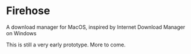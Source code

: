 # Firehose
A download manager for MacOS, inspired by Internet Download Manager on Windows

This is still a very early prototype. More to come.
